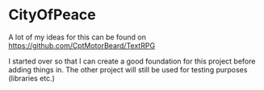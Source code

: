 # CityOfPeace
A lot of my ideas for this can be found on https://github.com/CptMotorBeard/TextRPG

I started over so that I can create a good foundation for this project before adding things in. The other project will still be used for testing purposes (libraries etc.)
